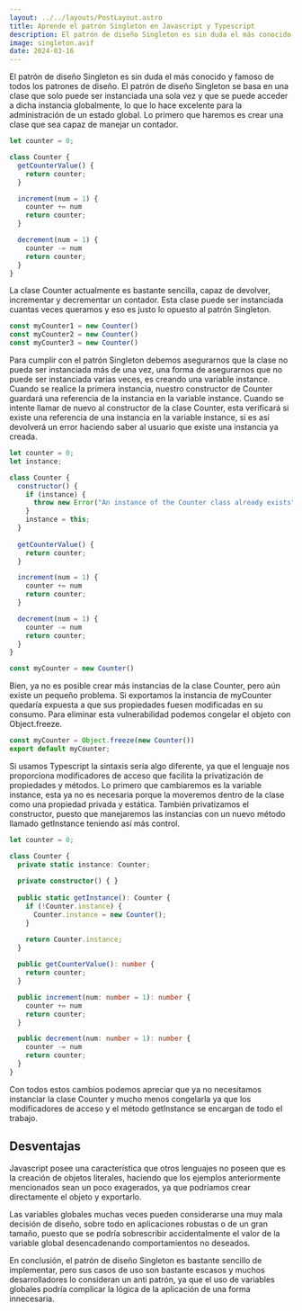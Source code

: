 ```yaml
---
layout: ../../layouts/PostLayout.astro
title: Aprende el patrón Singleton en Javascript y Typescript
description: El patrón de diseño Singleton es sin duda el más conocido y famoso de todos los patrones de diseño. 
image: singleton.avif
date: 2024-03-16
---
```

El patrón de diseño Singleton es sin duda el más conocido y famoso de todos los patrones de diseño. El patrón de diseño Singleton se basa en una clase que solo puede ser instanciada una sola vez y que se puede acceder a dicha instancia globalmente, lo que lo hace excelente para la administración de un estado global.
Lo primero que haremos es crear una clase que sea capaz de manejar un contador.

```js
let counter = 0;

class Counter {
  getCounterValue() {
    return counter;
  }

  increment(num = 1) {
    counter += num
    return counter;
  }

  decrement(num = 1) {
    counter -= num
    return counter;
  }
}
```

La clase Counter actualmente es bastante sencilla, capaz de devolver, incrementar y decrementar un contador. Esta clase puede ser instanciada cuantas veces queramos y eso es justo lo opuesto al patrón Singleton.

```js
const myCounter1 = new Counter()
const myCounter2 = new Counter()
const myCounter3 = new Counter()
```

Para cumplir con el patrón Singleton debemos asegurarnos que la clase no pueda ser instanciada más de una vez, una forma de asegurarnos que no puede ser instanciada varias veces, es creando una variable instance. Cuando se realice la primera instancia, nuestro constructor de Counter guardará una referencia de la instancia en la variable instance. Cuando se intente llamar de nuevo al constructor de la clase Counter, esta verificará si existe una referencia de una instancia en la variable instance, si es así devolverá un error haciendo saber al usuario que existe una instancia ya creada.

```js
let counter = 0;
let instance;

class Counter {
  constructor() {
    if (instance) {
      throw new Error("An instance of the Counter class already exists");
    }
    instance = this;
  }
  
  getCounterValue() {
    return counter;
  }

  increment(num = 1) {
    counter += num
    return counter;
  }

  decrement(num = 1) {
    counter -= num
    return counter;
  }
}

const myCounter = new Counter()
```


Bien, ya no es posible crear más instancias de la clase Counter, pero aún existe un pequeño problema. Si exportamos la instancia de myCounter quedaría expuesta a que sus propiedades fuesen modificadas en su consumo. Para eliminar esta vulnerabilidad podemos congelar el objeto con Object.freeze.

```js
const myCounter = Object.freeze(new Counter())
export default myCounter;
```

Si usamos Typescript la sintaxis sería algo diferente, ya que el lenguaje nos proporciona modificadores de acceso que facilita la privatización de propiedades y métodos. Lo primero que cambiaremos es la variable instance, esta ya no es necesaria porque la moveremos dentro de la clase como una propiedad privada y estática. También privatizamos el constructor, puesto que manejaremos las instancias con un nuevo método llamado getInstance teniendo así más control.

```ts
let counter = 0;

class Counter {
  private static instance: Counter;
  
  private constructor() { }
  
  public static getInstance(): Counter {
    if (!Counter.instance) {
      Counter.instance = new Counter();
    }

    return Counter.instance;
  }
  
  public getCounterValue(): number {
    return counter;
  }

  public increment(num: number = 1): number {
    counter += num
    return counter;
  }

  public decrement(num: number = 1): number {
    counter -= num
    return counter;
  }
}
```

Con todos estos cambios podemos apreciar que ya no necesitamos instanciar la clase Counter y mucho menos congelarla ya que los modificadores de acceso y el método getInstance se encargan de todo el trabajo.

## Desventajas

Javascript posee una característica que otros lenguajes no poseen que es la creación de objetos literales, haciendo que los ejemplos anteriormente mencionados sean un poco exagerados, ya que podríamos crear directamente el objeto y exportarlo.

Las variables globales muchas veces pueden considerarse una muy mala decisión de diseño, sobre todo en aplicaciones robustas o de un gran tamaño, puesto que se podría sobrescribir accidentalmente el valor de la variable global desencadenando comportamientos no deseados.

En conclusión, el patrón de diseño Singleton es bastante sencillo de implementar, pero sus casos de uso son bastante escasos y muchos desarrolladores lo consideran un anti patrón, ya que el uso de variables globales podría complicar la lógica de la aplicación de una forma innecesaria.